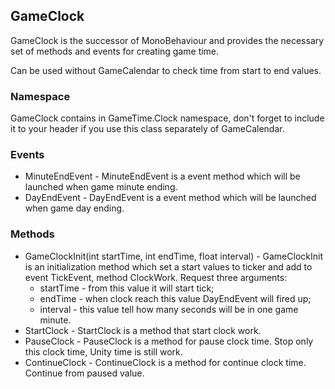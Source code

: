 ## GameClock

GameClock is the successor of MonoBehaviour and provides the necessary set of methods and events for creating game time.

Can be used without GameCalendar to check time from start to end values.

### Namespace

GameClock contains in GameTime.Clock namespace, don't forget to include it to your header if you use this class separately of GameCalendar.

### Events

* MinuteEndEvent - MinuteEndEvent is a event method which will be launched when game minute ending.
* DayEndEvent -  DayEndEvent is a event method which will be launched when game day ending.

### Methods

* GameClockInit(int startTime, int endTime, float interval) - GameClockInit is an initialization method which set a start values to ticker and add to event TickEvent, method ClockWork. Request three arguments:
  * startTime - from this value it will start tick; 
  * endTime - when clock reach this value DayEndEvent will fired up;
  * interval - this value tell how many seconds will be in one game minute.
* StartClock - StartClock is a method that start clock work.
* PauseClock - PauseClock is a method for pause clock time. Stop only this clock time, Unity time is still work.
* ContinueClock - ContinueClock is a method for continue clock time. Continue from paused value.
